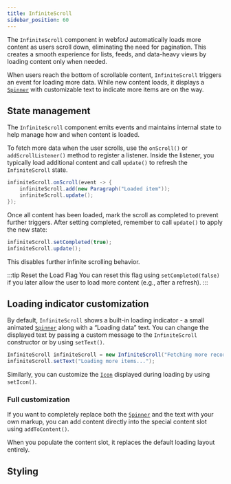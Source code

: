 ```yaml
---
title: InfiniteScroll
sidebar_position: 60
---
```


<DocChip chip="shadow" />
<DocChip chip="name" label="dwc-infinite-scroll" />
<DocChip chip='since' label='25.00' />
<JavadocLink type="infinite-scroll" location="com/webforj/component/infinitescroll/InfiniteScroll" top='true'/>

The `InfiniteScroll` component in webforJ automatically loads more content as users scroll down, eliminating the need for pagination. This creates a smooth experience for lists, feeds, and data-heavy views by loading content only when needed.

When users reach the bottom of scrollable content, `InfiniteScroll` triggers an event for loading more data. While new content loads, it displays a [`Spinner`](../components/spinner) with customizable text to indicate more items are on the way.

<AppLayoutViewer
path='/webforj/infinitescroll?' 
javaE='https://raw.githubusercontent.com/webforj/webforj-documentation/refs/heads/main/src/main/java/com/webforj/samples/views/infinitescroll/InfiniteScrollView.java'
cssURL='/css/infinitescroll/infinitescroll.css'
height = '400px'
mobile='true'
/>

## State management

The `InfiniteScroll` component emits events and maintains internal state to help manage how and when content is loaded.

To fetch more data when the user scrolls, use the `onScroll()` or `addScrollListener()` method to register a listener. Inside the listener, you typically load additional content and call `update()` to refresh the `InfiniteScroll` state.

```java
infiniteScroll.onScroll(event -> {
    infiniteScroll.add(new Paragraph("Loaded item"));
    infiniteScroll.update();
});
```

Once all content has been loaded, mark the scroll as completed to prevent further triggers. After setting completed, remember to call `update()` to apply the new state:

```java
infiniteScroll.setCompleted(true);
infiniteScroll.update();
```
This disables further infinite scrolling behavior.

:::tip Reset the Load Flag
You can reset this flag using `setCompleted(false)` if you later allow the user to load more content (e.g., after a refresh).
:::


## Loading indicator customization

By default, `InfiniteScroll` shows a built-in loading indicator - a small animated [`Spinner`](../components/spinner) along with a “Loading data” text. You can change the displayed text by passing a custom message to the `InfiniteScroll` constructor or by using `setText()`.

```java
InfiniteScroll infiniteScroll = new InfiniteScroll("Fetching more records...");
infiniteScroll.setText("Loading more items...");
```

Similarly, you can customize the [`Icon`](../components/icon) displayed during loading by using `setIcon()`.

<AppLayoutViewer
path='/webforj/infinitescrollloading?' 
javaE='https://raw.githubusercontent.com/webforj/webforj-documentation/refs/heads/main/src/main/java/com/webforj/samples/views/infinitescroll/InfiniteScrollLoadingView.java'
cssURL='/css/infinitescroll/infinitescroll.css'
height = '400px'
mobile='true'
/>

### Full customization

If you want to completely replace both the [`Spinner`](../components/spinner) and the text with your own markup,
you can add content directly into the special content slot using `addToContent()`.

When you populate the content slot, it replaces the default loading layout entirely.

<AppLayoutViewer
path='/webforj/infinitescrollcustomloading?' 
javaE='https://raw.githubusercontent.com/webforj/webforj-documentation/refs/heads/main/src/main/java/com/webforj/samples/views/infinitescroll/InfiniteScrollCustomLoadingView.java'
cssURL='/css/infinitescroll/infinitescrollcustom.css'
height = '400px'
mobile='true'
/>

## Styling

<TableBuilder name="InfiniteScroll" />